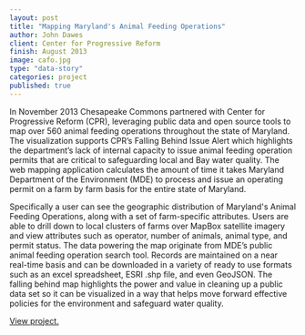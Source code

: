```yaml
---
layout: post
title: "Mapping Maryland's Animal Feeding Operations"
author: John Dawes
client: Center for Progressive Reform
finish: August 2013
image: cafo.jpg
type: "data-story"
categories: project
published: true
---
```


In November 2013 Chesapeake Commons partnered with Center for Progressive Reform (CPR), leveraging public data and open source tools to map over 560 animal feeding operations throughout the state of Maryland.  The visualization supports CPR’s Falling Behind Issue Alert which highlights the department’s lack of internal capacity to issue animal feeding operation permits that are critical to safeguarding local and Bay water quality. The web mapping application calculates the amount of time it takes Maryland Department of the Environment (MDE) to process and issue an operating permit on a farm by farm basis for the entire state of Maryland.  

Specifically a user can see the geographic distribution of Maryland's Animal Feeding Operations, along with a set of farm-specific attributes.  Users are able to drill down to local clusters of farms over MapBox satellite imagery and view attributes such as operator, number of animals, animal type, and permit status.  The data powering the map originate from MDE’s public animal feeding operation search tool.  Records are maintained on a near real-time basis and can be downloaded in a variety of ready to use formats such as an excel spreadsheet, ESRI .shp file, and even GeoJSON.  The falling behind map highlights the power and value in cleaning up a public data set so it can be visualized in a way that helps move forward effective policies for the environment and safeguard water quality. 


<a class="lego" href="http://chesapeake-commons.org/afo/" target="_blank">View project.</a>
